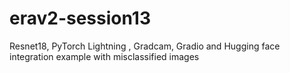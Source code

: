 # erav2-session13
Resnet18, PyTorch Lightning , Gradcam, Gradio and Hugging face integration example with misclassified images

